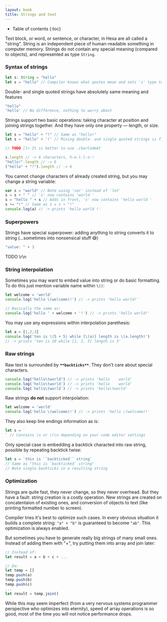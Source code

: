 ```yaml
---
layout: book
title: Strings and text
---
```


* Table of contents
{:toc}

Text block, or word, or sentence, or character, in Hexa are all called a "string".
String is an independent piece of human-readable something in computer memory. Strings do not contain any special meaning (compared to objects),
and represented as type `String`.

### Syntax of strings

```ts
let s: String = "hello"
let s = "hello" // Compiler knows what qoutes mean and sets 's' type to 'String' for you
```

Double- and single quoted strings have absolutely same meaning and features

```ts
"hello"
'hello' // No difference, nothing to worry about
```

Strings support two basic operations: taking character at position and joining strings together.
And they have only one property — length, or size.

```ts
let s = "hello" + "!" // Same as "hello!"
let s = "hello" + '!' // Mixing double- and single quoted strings is fine

// TODO []> It is better to use .charCodeAt

s.length // -> 6 characters, h-e-l-l-o-!
"hello!".length // -> 6
("hello" + "!").length // -> 6
```

You cannot change characters of already created string, but you may change a string variable:

```ts
var s = "world" // Note using 'var' instead of 'let'
s = s + " " // 's' now contains 'world '
s = "hello " + s // Adds in front, 's' now contains 'hello world '
s += "!" // Same as s = s + "!"
console.log(a) // -> prints 'hello world !'
```

### Superpowers

Strings have special superpower: adding anything to string converts it to string (...sometimes into nonsensical stuff 😅)

```ts
"value: " + 3

```

TODO \r\n

### String interpolation

Sometimes you may want to embed value into string or do basic formatting. To do this just mention variable name within `\()`:

```ts
let welcome = 'world'
console.log('hello \(welcome)!') // -> prints 'hello world!'

// Basically the same as:
console.log('hello ' + welcome + '!') // -> prints 'hello world!'
```

You may use any expressions within interpolation parethesis:

```ts
let a = [1,2,3]
console.log('ten is \(5 + 5) while [\(a)] length is \(a.length)')
// -> prints 'ten is 10 while [1, 2, 3] length is 3'
```

### Raw strings

Raw text is surrounded by **`**backticks**`**. They don't care about special characters.

```ts
console.log("hello\tworld") // -> prints 'hello    world'
console.log('hello\tworld') // -> prints 'hello    world'
console.log(`hello\tworld`) // -> prints 'hello\tworld'
```

Raw strings **do not** support interpolation:

```ts
let welcome = 'world'
console.log('hello \(welcome)!') // -> prints 'hello \(welcome)!'
```

They also keep line endings information as is:

```ts
let s = `
` // Contains \n or \r\n depending on your code editor settings
```

Only special case is embedding a backtick characted into raw string, possible by repeating backtick twise:

```ts
let s = `this is ``backticked`` string`
// Same as "this is `backticked` string"
// Note single backticks in a resulting string
```

### Optimization

Strings are quite fast, they never change, so they never overhead. But they have a fault: string creation is a costly operation.
New strings are created on concatentaion of existing ones, and conversion of objects to text (like printing formatted number to screen).

Compiler tries it's best to optimize such cases.
In every obvious situation it builds a complete string: `"a" + "b"` is guaranteed to become `"ab"`. This optimization is always enabled.

But sometimes you have to generate really big strings of many small ones.
Instead of adding them with "+", try putting them into array and join later:

```ts
// Instead of:
let result = a + b + c + ...

// Do:
let temp = []
temp.push(a)
temp.push(b)
temp.push(c)
...
let result = temp.join()
```

While this may seem imperfect (from a very nervous systems programmer perspective who optimizes into eternity), 
speed of array operations is so good, most of the time you will not notice performance drops.
